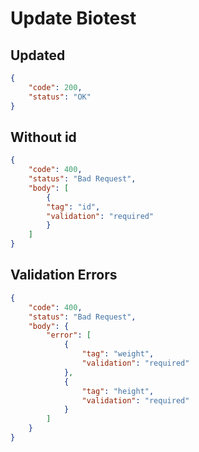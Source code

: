# Update Biotest

## Updated

```JSON
{
    "code": 200,
    "status": "OK"
}
```

## Without id

```JSON
{
    "code": 400,
    "status": "Bad Request",
    "body": [
        {
        "tag": "id",
        "validation": "required"
        }
    ]
}
```

## Validation Errors

```JSON
{
    "code": 400,
    "status": "Bad Request",
    "body": {
        "error": [
            {
                "tag": "weight",
                "validation": "required"
            },
            {
                "tag": "height",
                "validation": "required"
            }
        ]
    }
}
```
